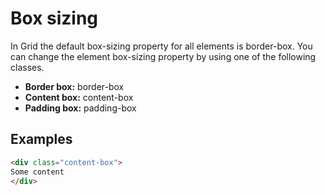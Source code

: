 # Box sizing

In Grid the default box-sizing property for all elements is border-box. You can change the element box-sizing property by using one of the following classes.

- **Border box:** border-box
- **Content box:** content-box
- **Padding box:** padding-box

## Examples
````Html
<div class="content-box">
Some content
</div>
````
